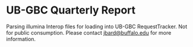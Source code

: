 # UB-GBC Quarterly Report
Parsing illumina Interop files for loading into UB-GBC RequestTracker.
Not for public consumption. Please contact jbard@buffalo.edu for more information.






